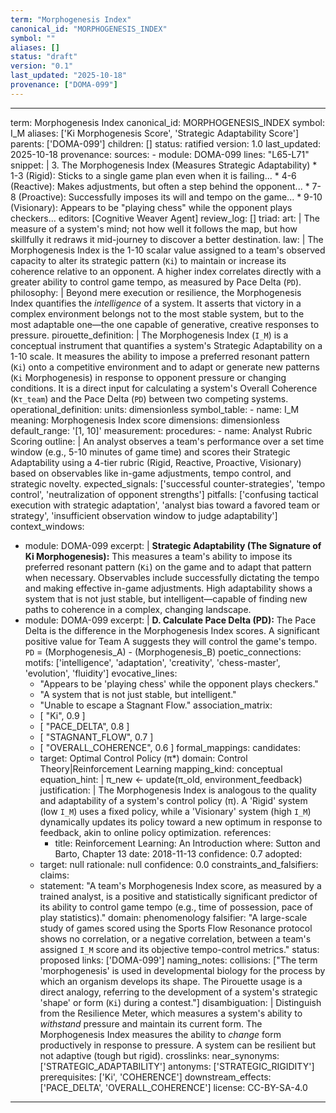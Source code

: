 ```yaml
---
term: "Morphogenesis Index"
canonical_id: "MORPHOGENESIS_INDEX"
symbol: ""
aliases: []
status: "draft"
version: "0.1"
last_updated: "2025-10-18"
provenance: ["DOMA-099"]
---
```


---
term: Morphogenesis Index
canonical_id: MORPHOGENESIS_INDEX
symbol: I_M
aliases: ['Ki Morphogenesis Score', 'Strategic Adaptability Score']
parents: ['DOMA-099']
children: []
status: ratified
version: 1.0
last_updated: 2025-10-18
provenance:
  sources:
    - module: DOMA-099
      lines: "L65-L71"
      snippet: |
        3. The Morphogenesis Index (Measures Strategic Adaptability)
        *   1-3 (Rigid): Sticks to a single game plan even when it is failing...
        *   4-6 (Reactive): Makes adjustments, but often a step behind the opponent...
        *   7-8 (Proactive): Successfully imposes its will and tempo on the game...
        *   9-10 (Visionary): Appears to be "playing chess" while the opponent plays checkers...
  editors: [Cognitive Weaver Agent]
  review_log: []
triad:
  art: |
    The measure of a system's mind; not how well it follows the map, but how skillfully it redraws it mid-journey to discover a better destination.
  law: |
    The Morphogenesis Index is the 1-10 scalar value assigned to a team's observed capacity to alter its strategic pattern (`Ki`) to maintain or increase its coherence relative to an opponent. A higher index correlates directly with a greater ability to control game tempo, as measured by Pace Delta (`PD`).
  philosophy: |
    Beyond mere execution or resilience, the Morphogenesis Index quantifies the *intelligence* of a system. It asserts that victory in a complex environment belongs not to the most stable system, but to the most adaptable one—the one capable of generative, creative responses to pressure.
pirouette_definition: |
  The Morphogenesis Index (`I_M`) is a conceptual instrument that quantifies a system's Strategic Adaptability on a 1-10 scale. It measures the ability to impose a preferred resonant pattern (`Ki`) onto a competitive environment and to adapt or generate new patterns (`Ki` Morphogenesis) in response to opponent pressure or changing conditions. It is a direct input for calculating a system's Overall Coherence (`Kτ_team`) and the Pace Delta (`PD`) between two competing systems.
operational_definition:
  units: dimensionless
  symbol_table:
    - name: I_M
      meaning: Morphogenesis Index score
      dimensions: dimensionless
      default_range: '[1, 10]'
  measurement:
    procedures:
      - name: Analyst Rubric Scoring
        outline: |
          An analyst observes a team's performance over a set time window (e.g., 5-10 minutes of game time) and scores their Strategic Adaptability using a 4-tier rubric (Rigid, Reactive, Proactive, Visionary) based on observables like in-game adjustments, tempo control, and strategic novelty.
        expected_signals: ['successful counter-strategies', 'tempo control', 'neutralization of opponent strengths']
        pitfalls: ['confusing tactical execution with strategic adaptation', 'analyst bias toward a favored team or strategy', 'insufficient observation window to judge adaptability']
context_windows:
  - module: DOMA-099
    excerpt: |
      **Strategic Adaptability (The Signature of Ki Morphogenesis):**
      This measures a team's ability to impose its preferred resonant pattern (`Ki`) on the game and to adapt that pattern when necessary. Observables include successfully dictating the tempo and making effective in-game adjustments. High adaptability shows a system that is not just stable, but intelligent—capable of finding new paths to coherence in a complex, changing landscape.
  - module: DOMA-099
    excerpt: |
      **D. Calculate Pace Delta (PD):**
      The Pace Delta is the difference in the Morphogenesis Index scores. A significant positive value for Team A suggests they will control the game's tempo.
      `PD` = (Morphogenesis_A) - (Morphogenesis_B)
poetic_connections:
  motifs: ['intelligence', 'adaptation', 'creativity', 'chess-master', 'evolution', 'fluidity']
  evocative_lines:
    - "Appears to be 'playing chess' while the opponent plays checkers."
    - "A system that is not just stable, but intelligent."
    - "Unable to escape a Stagnant Flow."
  association_matrix:
    - [ "Ki", 0.9 ]
    - [ "PACE_DELTA", 0.8 ]
    - [ "STAGNANT_FLOW", 0.7 ]
    - [ "OVERALL_COHERENCE", 0.6 ]
formal_mappings:
  candidates:
    - target: Optimal Control Policy (π*)
      domain: Control Theory|Reinforcement Learning
      mapping_kind: conceptual
      equation_hint: |
        π_new ← update(π_old, environment_feedback)
      justification: |
        The Morphogenesis Index is analogous to the quality and adaptability of a system's control policy (π). A 'Rigid' system (low `I_M`) uses a fixed policy, while a 'Visionary' system (high `I_M`) dynamically updates its policy toward a new optimum in response to feedback, akin to online policy optimization.
      references:
        - title: Reinforcement Learning: An Introduction
          where: Sutton and Barto, Chapter 13
          date: 2018-11-13
      confidence: 0.7
  adopted:
    - target: null
      rationale: null
      confidence: 0.0
constraints_and_falsifiers:
  claims:
    - statement: "A team's Morphogenesis Index score, as measured by a trained analyst, is a positive and statistically significant predictor of its ability to control game tempo (e.g., time of possession, pace of play statistics)."
      domain: phenomenology
      falsifier: "A large-scale study of games scored using the Sports Flow Resonance protocol shows no correlation, or a negative correlation, between a team's assigned `I_M` score and its objective tempo-control metrics."
      status: proposed
      links: ['DOMA-099']
naming_notes:
  collisions: ["The term 'morphogenesis' is used in developmental biology for the process by which an organism develops its shape. The Pirouette usage is a direct analogy, referring to the development of a system's strategic 'shape' or form (`Ki`) during a contest."]
  disambiguation: |
    Distinguish from the Resilience Meter, which measures a system's ability to *withstand* pressure and maintain its current form. The Morphogenesis Index measures the ability to *change* form productively in response to pressure. A system can be resilient but not adaptive (tough but rigid).
crosslinks:
  near_synonyms: ['STRATEGIC_ADAPTABILITY']
  antonyms: ['STRATEGIC_RIGIDITY']
  prerequisites: ['Ki', 'COHERENCE']
  downstream_effects: ['PACE_DELTA', 'OVERALL_COHERENCE']
license: CC-BY-SA-4.0
---